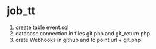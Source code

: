 # job_tt

1) create table event.sql
2) database connection in files git.php and git_return.php
3) crate Webhooks in github and to point url + git.php
